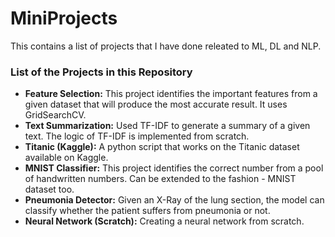 # MiniProjects

This contains a list of projects that I have done releated to ML, DL and NLP. 

### List of the Projects in this Repository
- **Feature Selection:** This project identifies the important features from a given dataset that will produce the most accurate result. It uses GridSearchCV.
- **Text Summarization:** Used TF-IDF to generate a summary of a given text. The logic of TF-IDF is implemented from scratch.
- **Titanic (Kaggle):** A python script that works on the Titanic dataset available on Kaggle.
- **MNIST Classifier:** This project identifies the correct number from a pool of handwritten numbers. Can be extended to the fashion - MNIST dataset too.
- **Pneumonia Detector:** Given an X-Ray of the lung section, the model can classify whether the patient suffers from pneumonia or not.
- **Neural Network (Scratch):** Creating a neural network from scratch.
